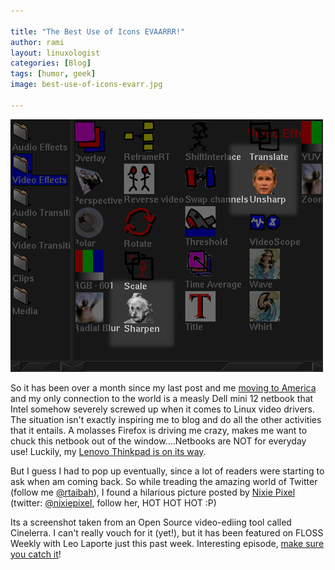 ```yaml
---

title: "The Best Use of Icons EVAARRR!"
author: rami
layout: linuxologist 
categories: [Blog]
tags: [humor, geek]
image: best-use-of-icons-evarr.jpg

---
```


![Best use of icons evaar!](/assets/images/content/blog/best-use-of-icons-evarr.jpg)

So it has been over a month since my last post and me [moving to America](/2009/04/14/big-changes-for-royal-linuxing-and-me) and my only connection to the world is a measly Dell mini 12 netbook that Intel somehow severely screwed up when it comes to Linux video drivers. The situation isn't exactly inspiring me to blog and do all the other activities that it entails. A molasses Firefox is driving me crazy, makes me want to chuck this netbook out of the window....Netbooks are NOT for everyday use! Luckily, my [Lenovo Thinkpad is on its way](http://shop.lenovo.com/SEUILibrary/controller/e/web/LenovoPortal/en_US/systemconfig.runtime.workflow:LoadRuntimeTree?sb=:00000025:00001CC8:&smid=0A759CA6FAC74C46BC91C724ECD09BA7).

But I guess I had to pop up eventually, since a lot of readers were starting to ask when am coming back.
So while treading the amazing world of Twitter (follow me [@rtaibah](http://twitter.com/rtaibah)), I found a hilarious picture posted by [Nixie Pixel ](http://www.nixiepixel.com/blog//)(twitter: [@nixiepixel](http://www.twitter.com/nixiepixel), follow her, HOT HOT HOT :P)



Its a screenshot taken from an Open Source video-ediing tool called Cinelerra. I can't really vouch for it (yet!), but it has been featured on FLOSS Weekly with Leo Laporte just this past week. Interesting episode, [make sure you catch it](http://twit.tv/floss68)!
